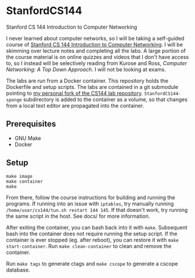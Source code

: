 # StanfordCS144
Stanford CS 144 Introduction to Computer Networking

I never learned about computer networks, so I will be taking a self-guided course of [Stanford CS 144 Introduction to Computer Networking](https://cs144.github.io/). I will be skimming over lecture notes and completing all the labs. A large portion of the course material is on online quizzes and videos that I don't have access to, so I instead will be selectively reading from Kurose and Ross, *Computer Networking: A Top Down Approach*. I will not be looking at exams.

The labs are run from a Docker container. This repository holds the Dockerfile and setup scripts. The labs are contained in a git submodule pointing to [my personal fork of the CS144 lab repository](https://github.com/caojoshua/StanfordCS144-sponge/). `StanfordCS144-sponge` subdirectory is added to the container as a volume, so that changes from a local text editor are propagated into the container.

## Prerequisites
* GNU Make
* Docker

## Setup
```
make image
make container
make
```

From there, follow the course instructions for building and running the programs. If running into an issue with `iptables`, try manually running `/home/user/cs144/tun.sh restart 144 145`. If that doesn't work, try running the same script in the host. See docs/ for more information.

After exiting the container, you can bash back into it with `make`. Subsequent bash into the container does not require running the setup script. If the container is ever stopped (eg. after reboot), you can restore it with `make start-container`. Run `make clean-container` to clean and remove the container.

Run `make tags` to generate ctags and `make cscope` to generate a cscope database.
